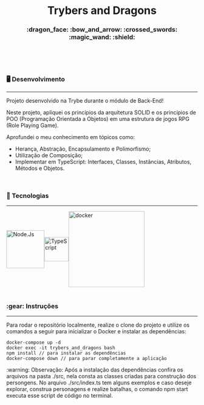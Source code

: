 <h1 align="center">Trybers and Dragons</h1>
<h3 align="center">:dragon_face: :bow_and_arrow: :crossed_swords: :magic_wand: :shield:</h3>
</br>
</br>
</br>
<h3>🖥️ Desenvolvimento</h3>

------------

<p>Projeto desenvolvido na <a hrefo=https://www.betrybe.com>Trybe</a> durante o módulo de Back-End!</p>
<p>Neste projeto, apliquei os princípios da arquitetura SOLID e os princípios de POO (Programação Orientada a Objetos) em uma estrutura de jogos RPG (Role Playing Game).

Aprofundei o meu conhecimento em tópicos como:
- Herança, Abstração, Encapsulamento e Polimorfismo;
- Utilização de Composição;
- Implementar em TypeScript: Interfaces, Classes, Instâncias, Atributos, Métodos e Objetos.</p>


</br>
<h3>🦾 Tecnologias</h3>

------------

<div style="display: flex; align-items: center; justify-content: space-between; width: 260px">
<img src="https://nodejs.org/static/images/logo.svg" width="100px" alt="Node.Js">
<img src="https://s3.amazonaws.com/s3.timetoast.com/public/uploads/photo/17846388/image/medium-914684913366adfbc8b307596be7cb34.png" width="64px" alt="TypeScript">
<img src="https://www.docker.com/wp-content/uploads/2022/01/Docker-Logo-White-RGB_Horizontal-730x189-1.png.webp" style="width: 200px" alt="docker"/>
</div>

</br>
<h3>:gear: Instruções</h3>

------------

<p>Para rodar o repositório localmente, realize o clone do projeto e utilize os comandos a seguir para inicializar o Docker e instalar as dependências:</p>

````
docker-compose up -d
docker exec -it trybers_and_dragons bash
npm install // para instalar as dependências
docker-compose down // para parar completamente a aplicação
````
<p>:warning: Observação: Após a instalação das dependências confira os arquivos na pasta ./src, nela consta as classes criadas para construção dos persongens. No arquivo ./src/index.ts tem alguns exemplos e caso deseje explorar, construa personagens e realize batalhas, o comando npm start executa esse script de código no terminal.</p>
